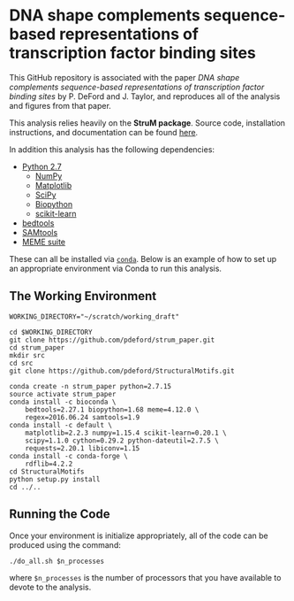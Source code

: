 # DNA shape complements sequence-based representations of transcription factor binding sites

This GitHub repository is associated with the paper _DNA shape complements sequence-based representations of transcription factor binding sites_ by P. DeFord and J. Taylor, and reproduces all of the analysis and figures from that paper.

This analysis relies heavily on the **StruM package**. Source code, installation instructions, and documentation can be found [here](https://github.com/pdeford/StructuralMotifs).

In addition this analysis has the following dependencies:

* [Python 2.7](https://www.python.org/downloads/)
    - [NumPy](http://www.numpy.org/)
    - [Matplotlib](https://matplotlib.org/)
    - [SciPy](https://www.scipy.org/)
    - [Biopython](https://biopython.org/)
    - [scikit-learn](https://scikit-learn.org/stable/)
* [bedtools](https://bedtools.readthedocs.io/en/latest/)
* [SAMtools](http://www.htslib.org/)
* [MEME suite](http://meme-suite.org)

These can all be installed via [`conda`](https://conda.io/docs/). Below is an example of how to set up an appropriate environment via Conda to run this analysis.


## The Working Environment

```
WORKING_DIRECTORY="~/scratch/working_draft"

cd $WORKING_DIRECTORY
git clone https://github.com/pdeford/strum_paper.git
cd strum_paper
mkdir src
cd src
git clone https://github.com/pdeford/StructuralMotifs.git

conda create -n strum_paper python=2.7.15
source activate strum_paper
conda install -c bioconda \
    bedtools=2.27.1 biopython=1.68 meme=4.12.0 \
    regex=2016.06.24 samtools=1.9
conda install -c default \
    matplotlib=2.2.3 numpy=1.15.4 scikit-learn=0.20.1 \
    scipy=1.1.0 cython=0.29.2 python-dateutil=2.7.5 \
    requests=2.20.1 libiconv=1.15
conda install -c conda-forge \
    rdflib=4.2.2
cd StructuralMotifs
python setup.py install
cd ../..
```

## Running the Code

Once your environment is initialize appropriately, all of the code can be produced using the command:

```
./do_all.sh $n_processes
```

where `$n_processes` is the number of processors that you have available to devote to the analysis.
